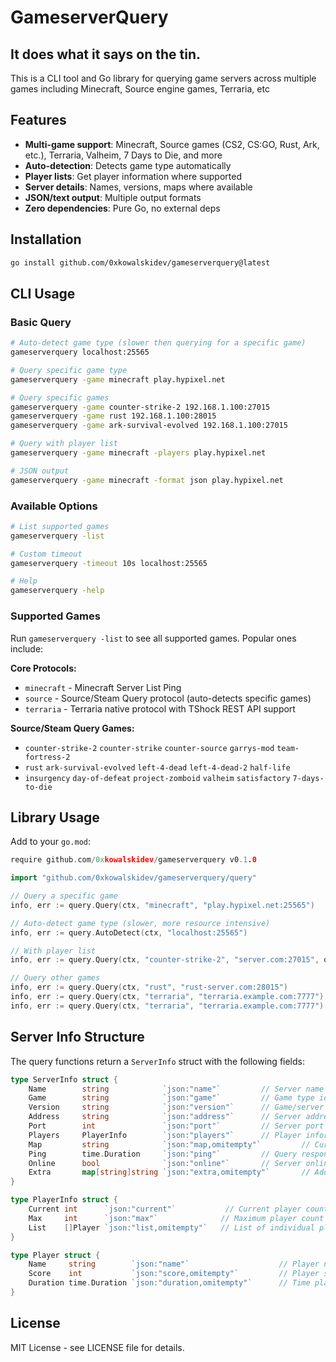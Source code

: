 # GameserverQuery

## It does what it says on the tin.

This is a CLI tool and Go library for querying game servers across multiple games including Minecraft, Source engine games, Terraria, etc

## Features

- **Multi-game support**: Minecraft, Source games (CS2, CS:GO, Rust, Ark, etc.), Terraria, Valheim, 7 Days to Die, and more
- **Auto-detection**: Detects game type automatically
- **Player lists**: Get player information where supported
- **Server details**: Names, versions, maps where available
- **JSON/text output**: Multiple output formats
- **Zero dependencies**: Pure Go, no external deps

## Installation

```bash
go install github.com/0xkowalskidev/gameserverquery@latest
```

## CLI Usage

### Basic Query
```bash
# Auto-detect game type (slower then querying for a specific game)
gameserverquery localhost:25565

# Query specific game type
gameserverquery -game minecraft play.hypixel.net

# Query specific games
gameserverquery -game counter-strike-2 192.168.1.100:27015
gameserverquery -game rust 192.168.1.100:28015
gameserverquery -game ark-survival-evolved 192.168.1.100:27015

# Query with player list
gameserverquery -game minecraft -players play.hypixel.net

# JSON output
gameserverquery -game minecraft -format json play.hypixel.net
```

### Available Options
```bash
# List supported games
gameserverquery -list

# Custom timeout
gameserverquery -timeout 10s localhost:25565

# Help
gameserverquery -help
```

### Supported Games

Run `gameserverquery -list` to see all supported games. Popular ones include:

**Core Protocols:**
- `minecraft` - Minecraft Server List Ping
- `source` - Source/Steam Query protocol (auto-detects specific games)
- `terraria` - Terraria native protocol with TShock REST API support

**Source/Steam Query Games:**
- `counter-strike-2` `counter-strike` `counter-source` `garrys-mod` `team-fortress-2`
- `rust` `ark-survival-evolved` `left-4-dead` `left-4-dead-2` `half-life`
- `insurgency` `day-of-defeat` `project-zomboid` `valheim` `satisfactory` `7-days-to-die`

## Library Usage

Add to your `go.mod`:
```go
require github.com/0xkowalskidev/gameserverquery v0.1.0
```

```go
import "github.com/0xkowalskidev/gameserverquery/query"

// Query a specific game
info, err := query.Query(ctx, "minecraft", "play.hypixel.net:25565")

// Auto-detect game type (slower, more resource intensive)
info, err := query.AutoDetect(ctx, "localhost:25565")

// With player list
info, err := query.Query(ctx, "counter-strike-2", "server.com:27015", query.WithPlayers())

// Query other games
info, err := query.Query(ctx, "rust", "rust-server.com:28015")
info, err := query.Query(ctx, "terraria", "terraria.example.com:7777")
info, err := query.Query(ctx, "terraria", "terraria.example.com:7777")
```

## Server Info Structure

The query functions return a `ServerInfo` struct with the following fields:

```go
type ServerInfo struct {
    Name        string            `json:"name"`         // Server name
    Game        string            `json:"game"`         // Game type identifier 
    Version     string            `json:"version"`      // Game/server version
    Address     string            `json:"address"`      // Server address
    Port        int               `json:"port"`         // Server port
    Players     PlayerInfo        `json:"players"`      // Player information
    Map         string            `json:"map,omitempty"`         // Current map (optional)
    Ping        time.Duration     `json:"ping"`         // Query response time
    Online      bool              `json:"online"`       // Server online status
    Extra       map[string]string `json:"extra,omitempty"`       // Additional game-specific data
}

type PlayerInfo struct {
    Current int      `json:"current"`           // Current player count
    Max     int      `json:"max"`              // Maximum player count
    List    []Player `json:"list,omitempty"`   // List of individual players (optional)
}

type Player struct {
    Name     string        `json:"name"`                    // Player name
    Score    int           `json:"score,omitempty"`         // Player score (optional)
    Duration time.Duration `json:"duration,omitempty"`      // Time played (optional)
}
```

## License

MIT License - see LICENSE file for details.
